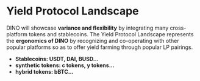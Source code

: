 # Yield Protocol Landscape



DINO will showcase **variance and flexibility** by integrating many cross-platform tokens and stablecoins. The Yield Protocol Landscape represents the **ergonomics of DINO** by recognizing and co-operating with other popular platforms so as to offer yield farming through popular LP pairings.

* **Stablecoins: USDT, DAI, BUSD...**&#x20;
* **synthetic tokens: c tokens, y tokens...**&#x20;
* **hybrid tokens: bBTC...**&#x20;
